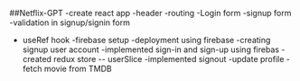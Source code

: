 ##Netflix-GPT
-create react app
-header
-routing
-Login form
-signup form
-validation in signup/signin form
- useRef hook
-firebase setup
-deployment using firebase
-creating signup user account
-implemented sign-in and sign-up using firebas
-created redux store -- userSlice
-implemented signout
-update profile
-fetch movie from TMDB
